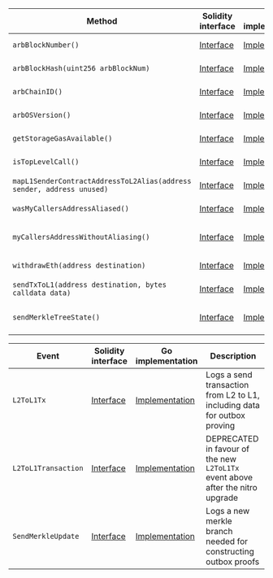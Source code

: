 <table>
  <thead>
    <tr>
      <th>Method</th>
      <th>Solidity interface</th>
      <th>Go implementation</th>
      <th>Description</th>
    </tr>
  </thead>
  <tbody>
    <tr>
      <td>
        <code>arbBlockNumber()</code>
      </td>
      <td>
        <a
          href="https://github.com/OffchainLabs/nitro-contracts/blob/b16bf0b737468382854dac28346fec8b65b55989/src/precompiles/ArbSys.sol#L17"
          target="_blank"
        >
          Interface
        </a>
      </td>
      <td>
        <a
          href="https://github.com/OffchainLabs/nitro/blob/v2.1.1/precompiles/ArbSys.go#L33"
          target="_blank"
        >
          Implementation
        </a>
      </td>
      <td>ArbBlockNumber gets the current L2 block number</td>
    </tr>
    <tr>
      <td>
        <code>arbBlockHash(uint256 arbBlockNum)</code>
      </td>
      <td>
        <a
          href="https://github.com/OffchainLabs/nitro-contracts/blob/b16bf0b737468382854dac28346fec8b65b55989/src/precompiles/ArbSys.sol#L23"
          target="_blank"
        >
          Interface
        </a>
      </td>
      <td>
        <a
          href="https://github.com/OffchainLabs/nitro/blob/v2.1.1/precompiles/ArbSys.go#L38"
          target="_blank"
        >
          Implementation
        </a>
      </td>
      <td>ArbBlockHash gets the L2 block hash, if sufficiently recent</td>
    </tr>
    <tr>
      <td>
        <code>arbChainID()</code>
      </td>
      <td>
        <a
          href="https://github.com/OffchainLabs/nitro-contracts/blob/b16bf0b737468382854dac28346fec8b65b55989/src/precompiles/ArbSys.sol#L29"
          target="_blank"
        >
          Interface
        </a>
      </td>
      <td>
        <a
          href="https://github.com/OffchainLabs/nitro/blob/v2.1.1/precompiles/ArbSys.go#L59"
          target="_blank"
        >
          Implementation
        </a>
      </td>
      <td>ArbChainID gets the rollup's unique chain identifier</td>
    </tr>
    <tr>
      <td>
        <code>arbOSVersion()</code>
      </td>
      <td>
        <a
          href="https://github.com/OffchainLabs/nitro-contracts/blob/b16bf0b737468382854dac28346fec8b65b55989/src/precompiles/ArbSys.sol#L35"
          target="_blank"
        >
          Interface
        </a>
      </td>
      <td>
        <a
          href="https://github.com/OffchainLabs/nitro/blob/v2.1.1/precompiles/ArbSys.go#L64"
          target="_blank"
        >
          Implementation
        </a>
      </td>
      <td>ArbOSVersion gets the current ArbOS version</td>
    </tr>
    <tr>
      <td>
        <code>getStorageGasAvailable()</code>
      </td>
      <td>
        <a
          href="https://github.com/OffchainLabs/nitro-contracts/blob/b16bf0b737468382854dac28346fec8b65b55989/src/precompiles/ArbSys.sol#L41"
          target="_blank"
        >
          Interface
        </a>
      </td>
      <td>
        <a
          href="https://github.com/OffchainLabs/nitro/blob/v2.1.1/precompiles/ArbSys.go#L70"
          target="_blank"
        >
          Implementation
        </a>
      </td>
      <td>GetStorageGasAvailable returns 0 since Nitro has no concept of storage gas</td>
    </tr>
    <tr>
      <td>
        <code>isTopLevelCall()</code>
      </td>
      <td>
        <a
          href="https://github.com/OffchainLabs/nitro-contracts/blob/b16bf0b737468382854dac28346fec8b65b55989/src/precompiles/ArbSys.sol#L48"
          target="_blank"
        >
          Interface
        </a>
      </td>
      <td>
        <a
          href="https://github.com/OffchainLabs/nitro/blob/v2.1.1/precompiles/ArbSys.go#L75"
          target="_blank"
        >
          Implementation
        </a>
      </td>
      <td>IsTopLevelCall checks if the call is top-level (deprecated)</td>
    </tr>
    <tr>
      <td>
        <code>mapL1SenderContractAddressToL2Alias(address sender, address unused)</code>
      </td>
      <td>
        <a
          href="https://github.com/OffchainLabs/nitro-contracts/blob/b16bf0b737468382854dac28346fec8b65b55989/src/precompiles/ArbSys.sol#L56"
          target="_blank"
        >
          Interface
        </a>
      </td>
      <td>
        <a
          href="https://github.com/OffchainLabs/nitro/blob/v2.1.1/precompiles/ArbSys.go#L80"
          target="_blank"
        >
          Implementation
        </a>
      </td>
      <td>MapL1SenderContractAddressToL2Alias gets the contract's L2 alias</td>
    </tr>
    <tr>
      <td>
        <code>wasMyCallersAddressAliased()</code>
      </td>
      <td>
        <a
          href="https://github.com/OffchainLabs/nitro-contracts/blob/b16bf0b737468382854dac28346fec8b65b55989/src/precompiles/ArbSys.sol#L65"
          target="_blank"
        >
          Interface
        </a>
      </td>
      <td>
        <a
          href="https://github.com/OffchainLabs/nitro/blob/v2.1.1/precompiles/ArbSys.go#L85"
          target="_blank"
        >
          Implementation
        </a>
      </td>
      <td>WasMyCallersAddressAliased checks if the caller's caller was aliased</td>
    </tr>
    <tr>
      <td>
        <code>myCallersAddressWithoutAliasing()</code>
      </td>
      <td>
        <a
          href="https://github.com/OffchainLabs/nitro-contracts/blob/b16bf0b737468382854dac28346fec8b65b55989/src/precompiles/ArbSys.sol#L71"
          target="_blank"
        >
          Interface
        </a>
      </td>
      <td>
        <a
          href="https://github.com/OffchainLabs/nitro/blob/v2.1.1/precompiles/ArbSys.go#L95"
          target="_blank"
        >
          Implementation
        </a>
      </td>
      <td>
        MyCallersAddressWithoutAliasing gets the caller's caller without any potential aliasing
      </td>
    </tr>
    <tr>
      <td>
        <code>withdrawEth(address destination)</code>
      </td>
      <td>
        <a
          href="https://github.com/OffchainLabs/nitro-contracts/blob/b16bf0b737468382854dac28346fec8b65b55989/src/precompiles/ArbSys.sol#L79"
          target="_blank"
        >
          Interface
        </a>
      </td>
      <td>
        <a
          href="https://github.com/OffchainLabs/nitro/blob/v2.1.1/precompiles/ArbSys.go#L207"
          target="_blank"
        >
          Implementation
        </a>
      </td>
      <td>WithdrawEth send paid eth to the destination on L1</td>
    </tr>
    <tr>
      <td>
        <code>sendTxToL1(address destination, bytes calldata data)</code>
      </td>
      <td>
        <a
          href="https://github.com/OffchainLabs/nitro-contracts/blob/b16bf0b737468382854dac28346fec8b65b55989/src/precompiles/ArbSys.sol#L89"
          target="_blank"
        >
          Interface
        </a>
      </td>
      <td>
        <a
          href="https://github.com/OffchainLabs/nitro/blob/v2.1.1/precompiles/ArbSys.go#L111"
          target="_blank"
        >
          Implementation
        </a>
      </td>
      <td>SendTxToL1 sends a transaction to L1, adding it to the outbox</td>
    </tr>
    <tr>
      <td>
        <code>sendMerkleTreeState()</code>
      </td>
      <td>
        <a
          href="https://github.com/OffchainLabs/nitro-contracts/blob/b16bf0b737468382854dac28346fec8b65b55989/src/precompiles/ArbSys.sol#L100"
          target="_blank"
        >
          Interface
        </a>
      </td>
      <td>
        <a
          href="https://github.com/OffchainLabs/nitro/blob/v2.1.1/precompiles/ArbSys.go#L191"
          target="_blank"
        >
          Implementation
        </a>
      </td>
      <td>
        SendMerkleTreeState gets the root, size, and partials of the outbox Merkle tree state
        (caller must be the 0 address)
      </td>
    </tr>
  </tbody>
</table>
<table>
  <thead>
    <tr>
      <th>Event</th>
      <th>Solidity interface</th>
      <th>Go implementation</th>
      <th>Description</th>
    </tr>
  </thead>
  <tbody>
    <tr>
      <td>
        <code>L2ToL1Tx</code>
      </td>
      <td>
        <a
          href="https://github.com/OffchainLabs/nitro-contracts/blob/b16bf0b737468382854dac28346fec8b65b55989/src/precompiles/ArbSys.sol#L113"
          target="_blank"
        >
          Interface
        </a>
      </td>
      <td>
        <a
          href="https://github.com/OffchainLabs/nitro/blob/v2.1.1/precompiles/ArbSys.go#L170"
          target="_blank"
        >
          Implementation
        </a>
      </td>
      <td>Logs a send transaction from L2 to L1, including data for outbox proving</td>
    </tr>
    <tr>
      <td>
        <code>L2ToL1Transaction</code>
      </td>
      <td>
        <a
          href="https://github.com/OffchainLabs/nitro-contracts/blob/b16bf0b737468382854dac28346fec8b65b55989/src/precompiles/ArbSys.sol#L126"
          target="_blank"
        >
          Interface
        </a>
      </td>
      <td>
        <a
          href="https://github.com/OffchainLabs/nitro/blob/v2.1.1/precompiles/ArbSys.go#L0"
          target="_blank"
        >
          Implementation
        </a>
      </td>
      <td>
        DEPRECATED in favour of the new <code>L2ToL1Tx</code> event above after the nitro upgrade
      </td>
    </tr>
    <tr>
      <td>
        <code>SendMerkleUpdate</code>
      </td>
      <td>
        <a
          href="https://github.com/OffchainLabs/nitro-contracts/blob/b16bf0b737468382854dac28346fec8b65b55989/src/precompiles/ArbSys.sol#L145"
          target="_blank"
        >
          Interface
        </a>
      </td>
      <td>
        <a
          href="https://github.com/OffchainLabs/nitro/blob/v2.1.1/precompiles/ArbSys.go#L154"
          target="_blank"
        >
          Implementation
        </a>
      </td>
      <td>Logs a new merkle branch needed for constructing outbox proofs</td>
    </tr>
  </tbody>
</table>
